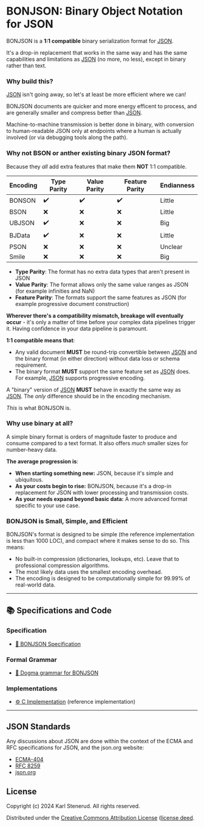BONJSON: Binary Object Notation for JSON
========================================

BONJSON is a **1:1 compatible** binary serialization format for [JSON](#json-standards).

It's a drop-in replacement that works in the same way and has the same capabilities and limitations as [JSON](#json-standards) (no more, no less), except in binary rather than text.


### Why build this?

[JSON](#json-standards) isn't going away, so let's at least be more efficient where we can!

BONJSON documents are quicker and more energy efficent to process, and are generally smaller and compress better than [JSON](#json-standards).

Machine-to-machine transmission is better done in binary, with conversion to human-readable JSON only at endpoints where a human is actually involved (or via debugging tools along the path).


### Why not BSON or anther existing binary JSON format?

Because they _all_ add extra features that make them **NOT** 1:1 compatible.

| Encoding | Type Parity | Value Parity | Feature Parity | Endianness |
| -------- | ----------- | ------------ | -------------- | ---------- |
| BONSON   |      ✔️      |      ✔️       |        ✔️       |   Little   |
| BSON     |      ❌     |      ❌      |        ❌      |   Little   |
| UBJSON   |      ✔️      |      ❌      |        ❌      |   Big      |
| BJData   |      ✔️      |      ❌      |        ❌      |   Little   |
| PSON     |      ❌     |      ❌      |        ❌      |   Unclear  |
| Smile    |      ❌     |      ❌      |        ❌      |   Big      |

* **Type Parity**: The format has no extra data types that aren't present in JSON
* **Value Parity**: The format allows only the same value ranges as JSON (for example infinities and NaN)
* **Feature Parity**: The formats support the same features as JSON (for example progressive document construction)

**Wherever there's a compatibility mismatch, breakage will eventually occur** - it's only a matter of time before your complex data pipelines trigger it. Having confidence in your data pipeline is paramount.

**1:1 compatible means that**:

 * Any valid document **MUST** be round-trip convertible between [JSON](#json-standards) and the binary format (in either direction) without data loss or schema requirement.
 * The binary format **MUST** support the same feature set as [JSON](#json-standards) does. For example, [JSON](#json-standards) supports progressive encoding.

A "binary" version of [JSON](#json-standards) **MUST** behave in exactly the same way as [JSON](#json-standards). The _only_ difference should be in the encoding mechanism.

_This_ is what BONJSON is.


### Why use binary at all?

A simple binary format is orders of magnitude faster to produce and consume compared to a text format. It also offers _much_ smaller sizes for number-heavy data.

**The average progression is**:

 * **When starting something new:** JSON, because it's simple and ubiquitous.
 * **As your costs begin to rise:** BONJSON, because it's a drop-in replacement for JSON with lower processing and transmission costs.
 * **As your needs expand beyond basic data:** A more advanced format specific to your use case.


### BONJSON is Small, Simple, and Efficient

BONJSON's format is designed to be simple (the reference implementation is less than 1000 LOC), and compact where it makes sense to do so. This means:

* No built-in compression (dictionaries, lookups, etc). Leave that to professional compression algorithms.
* The most likely data uses the smallest encoding overhead.
* The encoding is designed to be computationally simple for 99.99% of real-world data.

-------------------------------------------------------------------------------

📚 Specifications and Code
--------------------------

### Specification

 * [📖 BONJSON Specification](bonjson.md)

### Formal Grammar

 * [🔡 Dogma grammar for BONJSON](bonjson.dogma)

### Implementations

 * [⚙️ C Implementation](https://github.com/kstenerud/ksbonjson) (reference implementation)

-------------------------------------------------------------------------------


JSON Standards
--------------

Any discussions about JSON are done within the context of the ECMA and RFC specifications for JSON, and the json.org website:

 * [ECMA-404](https://ecma-international.org/publications-and-standards/standards/ecma-404/)
 * [RFC 8259](https://www.rfc-editor.org/info/rfc8259)
 * [json.org](https://www.json.org)



License
-------

Copyright (c) 2024 Karl Stenerud. All rights reserved.

Distributed under the [Creative Commons Attribution License](https://creativecommons.org/licenses/by/4.0/legalcode) ([license deed](https://creativecommons.org/licenses/by/4.0).
